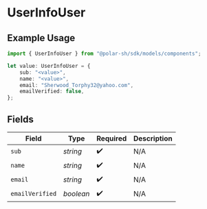 # UserInfoUser

## Example Usage

```typescript
import { UserInfoUser } from "@polar-sh/sdk/models/components";

let value: UserInfoUser = {
    sub: "<value>",
    name: "<value>",
    email: "Sherwood_Torphy32@yahoo.com",
    emailVerified: false,
};
```

## Fields

| Field              | Type               | Required           | Description        |
| ------------------ | ------------------ | ------------------ | ------------------ |
| `sub`              | *string*           | :heavy_check_mark: | N/A                |
| `name`             | *string*           | :heavy_check_mark: | N/A                |
| `email`            | *string*           | :heavy_check_mark: | N/A                |
| `emailVerified`    | *boolean*          | :heavy_check_mark: | N/A                |